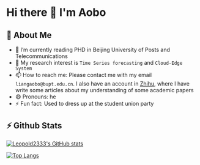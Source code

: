 # Hi there 👋 I'm Aobo

## 🤠 About Me
- 🌱 I’m currently reading PHD in Beijing University of Posts and Telecommunications
- 🚀 My research interest is `Time Series forecasting` and `Cloud-Edge System`
- 📫 How to reach me: Please contact me with my email `liangaobo@bupt.edu.cn`. I also have an account in [Zhihu](https://www.zhihu.com/), where I have write some articles about my understanding of some academic papers
- 😄 Pronouns: he
- ⚡ Fun fact: Used to dress up at the student union party

## ⚡ Github Stats

[![Leopold2333's GitHub stats](https://github-readme-stats.vercel.app/api?username=Leopold2333&hide=issues&count_private=true&show_icons=true&bg_color=30,e96443,904e95&title_color=fff&text_color=fff)](https://github.com/anuraghazra/github-readme-stats)

[![Top Langs](https://github-readme-stats.vercel.app/api/top-langs/?username=Leopold2333&layout=compact&hide=javascript,html,css)](https://github.com/anuraghazra/github-readme-stats)
